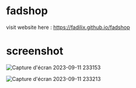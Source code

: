# fadshop
visit website here : https://fadilix.github.io/fadshop

# screenshot
![Capture d'écran 2023-09-11 233153](https://github.com/Fadilix/fadshop/assets/121851593/888e018a-23c4-441d-b59e-abe236c37b42)


![Capture d'écran 2023-09-11 233213](https://github.com/Fadilix/fadshop/assets/121851593/a48bc5f6-b7cf-4327-9eb0-22ae049f4a14)
